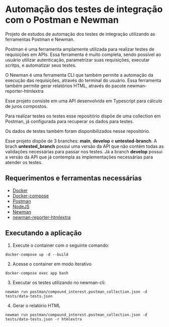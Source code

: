 # Automação dos testes de integração com o Postman e Newman

Projeto de estudos de automação dos testes de integração utilizando as ferramentas Postman e Newman.

Postman é uma ferramenta amplamente utilizada para realizar testes de requisições em APIs. Essa ferramenta é muito completa, sendo possível ao usuário utilizar autenticação, parametrizar suas requisições, executar scritps, e automatizar seus testes.

O Newman é uma ferramenta CLI que também permite a automação da execução das requisições, através do terminal do usuário. Essa ferramenta também permite gerar relatórios HTML, através do pacote newman-reporter-htmlextra

Esse projeto consiste em uma API desenvolvida em Typescript para cálculo de juros compostos.

Para realizar testes os testes esse repositório dispõe de uma collection em Postman, já configurada para recuperar os dados para testes.

Os dados de testes também foram disponibilizados nesse repositório.

Esse projeto dispõe de 3 branches: **main**, **develop** e **untested-branch**. A brach **untested_branch** possui uma versão da API que não contém todas as validações necessárias para passar nos testes. Já a branch **develop** possui a versão da API que já contempla as implementações necessárias para atender os testes.

## Requerimentos e ferramentas necessárias

- [Docker](https://www.docker.com/)
- [Docker-compose](https://docs.docker.com/compose/gettingstarted/)
- [Postman](https://www.postman.com/)
- [NodeJS](https://nodejs.org/en/)
- [Newman](https://learning.postman.com/docs/running-collections/using-newman-cli/command-line-integration-with-newman/)
- [newman-reporter-htmlextra](https://www.npmjs.com/package/newman-reporter-htmlextra)

## Executando a aplicação

1. Execute o container com o seguinte comando:

```shell
docker-compose up -d --build
```

2. Acesse o container em modo iterativo

```shell
docker-compose exec app bash
```

3. Executar os testes utilizando no newman-cli:

```shell
newman run postman/compound_interest.postman_collection.json -d tests/data-tests.json
```

4. Gerar o relatório HTML

```shell
newman run postman/compound_interest.postman_collection.json -d tests/data-tests.json -r htmlextra
```
